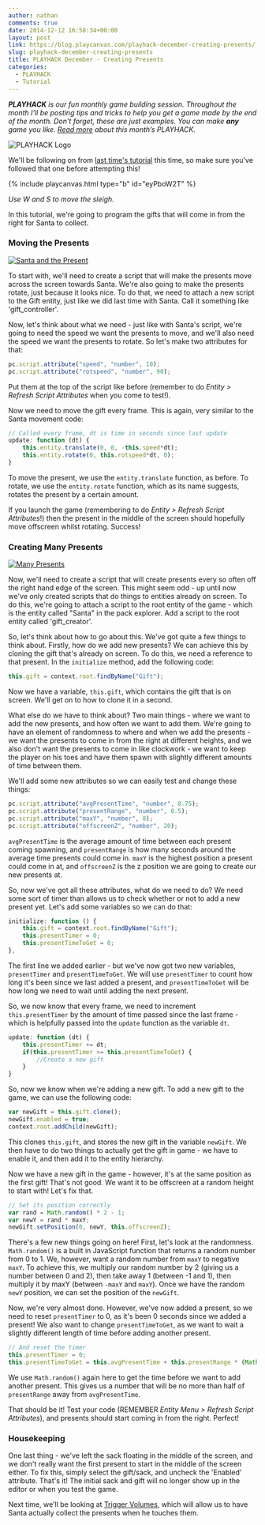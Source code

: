 ```yaml
---
author: nathan
comments: true
date: 2014-12-12 16:58:34+00:00
layout: post
link: https://blog.playcanvas.com/playhack-december-creating-presents/
slug: playhack-december-creating-presents
title: PLAYHACK December - Creating Presents
categories:
  - PLAYHACK
  - Tutorial
---
```


_**PLAYHACK** is our fun monthly game building session. Throughout the month I’ll be posting tips and tricks to help you get a game made by the end of the month. Don’t forget, these are just examples. You can make **any** game you like. [Read more](https://blog.playcanvas.com/playhack-december-jolly-santa/) about this month’s PLAYHACK._

![PLAYHACK Logo](/assets/media/playhack-logo-xmas.jpg)

We'll be following on from [last time's tutorial](https://blog.playcanvas.com/playhack-december-player-character/) this time, so make sure you've followed that one before attempting this!

<!-- more -->

{% include playcanvas.html type="b" id="eyPboW2T" %}

_Use W and S to move the sleigh._

In this tutorial, we're going to program the gifts that will come in from the right for Santa to collect.

### Moving the Presents

[![Santa and the Present](/assets/media/editor-santa-and-present.png)](/assets/media/editor-santa-and-present.png)

To start with, we'll need to create a script that will make the presents move across the screen towards Santa. We're also going to make the presents rotate, just because it looks nice. To do that, we need to attach a new script to the Gift entity, just like we did last time with Santa. Call it something like 'gift_controller'.

Now, let's think about what we need - just like with Santa's script, we're going to need the speed we want the presents to move, and we'll also need the speed we want the presents to rotate. So let's make two attributes for that:

```javascript
pc.script.attribute("speed", "number", 10);
pc.script.attribute("rotspeed", "number", 90);
```

Put them at the top of the script like before (remember to do _Entity > Refresh Script Attributes_ when you come to test!).

Now we need to move the gift every frame. This is again, very similar to the Santa movement code:

```javascript
// Called every frame, dt is time in seconds since last update
update: function (dt) {
    this.entity.translate(0, 0, -this.speed*dt);
    this.entity.rotate(0, this.rotspeed*dt, 0);
}
```

To move the present, we use the `entity.translate` function, as before. To rotate, we use the `entity.rotate` function, which as its name suggests, rotates the present by a certain amount.

If you launch the game (remembering to do _Entity > Refresh Script Attributes_!) then the present in the middle of the screen should hopefully move offscreen whilst rotating. Success!

### Creating Many Presents

[![Many Presents](/assets/media/Screen-Shot-2014-11-24-at-15.58.42.png)](/assets/media/Screen-Shot-2014-11-24-at-15.58.42.png)

Now, we'll need to create a script that will create presents every so often off the right hand edge of the screen. This might seem odd - up until now we've only created scripts that do things to entities already on screen. To do this, we're going to attach a script to the root entity of the game - which is the entity called "Santa" in the pack explorer. Add a script to the root entity called 'gift_creator'.

So, let's think about how to go about this. We've got quite a few things to think about. Firstly, how do we add new presents? We can achieve this by cloning the gift that's already on screen. To do this, we need a reference to that present. In the `initialize` method, add the following code:

```javascript
this.gift = context.root.findByName("Gift");
```

Now we have a variable, `this.gift`, which contains the gift that is on screen. We'll get on to how to clone it in a second.

What else do we have to think about? Two main things - where we want to add the new presents, and how often we want to add them. We're going to have an element of randomness to where and when we add the presents - we want the presents to come in from the right at different heights, and we also don't want the presents to come in like clockwork - we want to keep the player on his toes and have them spawn with slightly different amounts of time between them.

We'll add some new attributes so we can easily test and change these things:

```javascript
pc.script.attribute("avgPresentTime", "number", 0.75);
pc.script.attribute("presentRange", "number", 0.5);
pc.script.attribute("maxY", "number", 8);
pc.script.attribute("offscreenZ", "number", 20);
```

`avgPresentTime` is the average amount of time between each present coming spawning, and `presentRange` is how many seconds around the average time presents could come in. `maxY` is the highest position a present could come in at, and `offscreenZ` is the z position we are going to create our new presents at.

So, now we've got all these attributes, what do we need to do? We need some sort of timer than allows us to check whether or not to add a new present yet. Let's add some variables so we can do that:

```javascript
initialize: function () {
    this.gift = context.root.findByName("Gift");
    this.presentTimer = 0;
    this.presentTimeToGet = 0;
},
```

The first line we added earlier - but we've now got two new variables, `presentTimer` and `presentTimeToGet`. We will use `presentTimer` to count how long it's been since we last added a present, and `presentTimeToGet` will be how long we need to wait until adding the next present.

So, we now know that every frame, we need to increment `this.presentTimer` by the amount of time passed since the last frame - which is helpfully passed into the `update` function as the variable `dt`.

```javascript
update: function (dt) {
    this.presentTimer += dt;
    if(this.presentTimer >= this.presentTimeToGet) {
        //Create a new gift
    }
}
```

So, now we know when we're adding a new gift. To add a new gift to the game, we can use the following code:

```javascript
var newGift = this.gift.clone();
newGift.enabled = true;
context.root.addChild(newGift);
```

This clones `this.gift`, and stores the new gift in the variable `newGift`. We then have to do two things to actually get the gift in game - we have to enable it, and then add it to the entity hierarchy.

Now we have a new gift in the game - however, it's at the same position as the first gift! That's not good. We want it to be offscreen at a random height to start with! Let's fix that.

```javascript
// Set its position correctly
var rand = Math.random() * 2 - 1;
var newY = rand * maxY;
newGift.setPosition(0, newY, this.offscreenZ);
```

There's a few new things going on here! First, let's look at the randomness. `Math.random()` is a built in JavaScript function that returns a random number from 0 to 1. We, however, want a random number from `maxY` to negative `maxY`. To achieve this, we multiply our random number by 2 (giving us a number between 0 and 2), then take away 1 (between -1 and 1), then multiply it by maxY (between `-maxY` and `maxY`). Once we have the random `newY` position, we can set the position of the `newGift`.

Now, we're very almost done. However, we've now added a present, so we need to reset `presentTimer` to 0, as it's been 0 seconds since we added a present! We also want to change `presentTimeToGet`, as we want to wait a slightly different length of time before adding another present.

```javascript
// And reset the timer
this.presentTimer = 0;
this.presentTimeToGet = this.avgPresentTime + this.presentRange * (Math.random() - 0.5);
```

We use `Math.random()` again here to get the time before we want to add another present. This gives us a number that will be no more than half of `presentRange` away from `avgPresentTime`.

That should be it! Test your code (REMEMBER _Entity Menu > Refresh Script Attributes_), and presents should start coming in from the right. Perfect!

### Housekeeping

One last thing - we've left the sack floating in the middle of the screen, and we don't really want the first present to start in the middle of the screen either. To fix this, simply select the gift/sack, and uncheck the 'Enabled' attribute. That's it! The initial sack and gift will no longer show up in the editor or when you test the game.

Next time, we'll be looking at [Trigger Volumes](https://developer.playcanvas.com/tutorials/collision-and-triggers/), which will allow us to have Santa actually collect the presents when he touches them.
